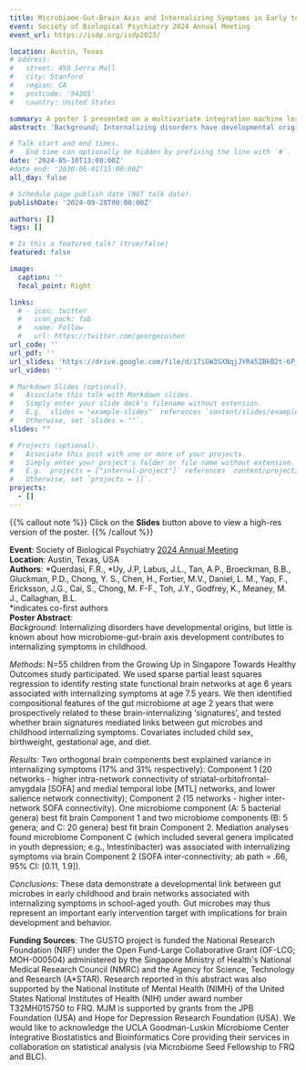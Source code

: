 ```yaml
---
title: Microbiome-Gut-Brain Axis and Internalizing Symptoms in Early to Middle Childhood
event: Society of Biological Psychiatry 2024 Annual Meeting
event_url: https://isdp.org/isdp2023/ 

location: Austin, Texas
# address:
#   street: 450 Serra Mall
#   city: Stanford
#   region: CA
#   postcode: '94305'
#   country: United States

summary: A poster I presented on a multivariate integration machine learning project. 
abstract: 'Background; Internalizing disorders have developmental origins, but little is known about how microbiome-gut-brain axis development contributes to internalizing symptoms in childhood.Methods: N=55 children from the Growing Up in Singapore Towards Healthy Outcomes study participated. We used sparse partial least squares regression to identify resting state functional brain networks at age 6 years associated with internalizing symptoms at age 7.5 years. We then identified compositional features of the gut microbiome at age 2 years that were prospectively related to these brain-internalizing ‘signatures’, and tested whether brain signatures mediated links between gut microbes and childhood internalizing symptoms. Covariates included child sex, birthweight, gestational age, and diet. Results: Two orthogonal brain components best explained variance in internalizing symptoms (17% and 31% respectively): Component 1 (20 networks - higher intra-network connectivity of striatal-orbitofrontal-amygdala [SOFA] and medial temporal lobe [MTL] networks, and lower salience network connectivity); Component 2 (15 networks - higher inter-network SOFA connectivity). One microbiome component (A: 5 bacterial genera) best fit brain Component 1 and two microbiome components (B: 5 genera; and C: 20 genera) best fit brain Component 2. Mediation analyses found microbiome Component C (which included several genera implicated in youth depression; e.g., Intestinibacter) was associated with internalizing symptoms via brain Component 2 (SOFA inter-connectivity; ab path = .66, 95% CI: [0.11, 1.9]). Conclusions: These data demonstrate a developmental link between gut microbes in early childhood and brain networks associated with internalizing symptoms in school-aged youth. Gut microbes may thus represent an important early intervention target with implications for brain development and behavior.'

# Talk start and end times.
#   End time can optionally be hidden by prefixing the line with `#`.
date: '2024-05-10T13:00:00Z'
#date_end: '2030-06-01T15:00:00Z'
all_day: false

# Schedule page publish date (NOT talk date).
publishDate: '2024-09-28T00:00:00Z'

authors: []
tags: []

# Is this a featured talk? (true/false)
featured: false

image:
  caption: ''
  focal_point: Right

links:
  # - icon: twitter
  #   icon_pack: fab
  #   name: Follow
  #   url: https://twitter.com/georgecushen
url_code: ''
url_pdf: ''
url_slides: 'https://drive.google.com/file/d/17iGW3SXNqjJYR45ZBkB2t-6P_f8gjnJ8/view?usp=sharing'
url_video: ''

# Markdown Slides (optional).
#   Associate this talk with Markdown slides.
#   Simply enter your slide deck's filename without extension.
#   E.g. `slides = "example-slides"` references `content/slides/example-slides.md`.
#   Otherwise, set `slides = ""`.
slides: ""

# Projects (optional).
#   Associate this post with one or more of your projects.
#   Simply enter your project's folder or file name without extension.
#   E.g. `projects = ["internal-project"]` references `content/project/deep-learning/index.md`.
#   Otherwise, set `projects = []`.
projects:
  - []
---
```


{{% callout note %}}
Click on the **Slides** button above to view a high-res version of the poster.
{{% /callout %}}

**Event**: Society of Biological Psychiatry [2024 Annual Meeting](https://pmg.joynadmin.org/documents/1036/66397cae2036d74f70327fd2.pdf)  
**Location**: Austin, Texas, USA   
**Authors**: *Querdasi, F.R., *Uy, J.P, Labus, J.L., Tan, A.P., Broeckman, B.B., Gluckman, P.D., Chong, Y. S., Chen, H., Fortier, M.V., Daniel, L. M., Yap, F., Ericksson, J.G., Cai, S., Chong, M. F-F., Toh, J.Y., Godfrey, K., Meaney, M. J., Callaghan, B.L.   
*indicates co-first authors   
**Poster Abstract**:   
*Background*: Internalizing disorders have developmental origins, but little is known about how microbiome-gut-brain axis development contributes to internalizing symptoms in childhood. 

*Methods*: N=55 children from the Growing Up in Singapore Towards Healthy Outcomes study participated. We used sparse partial least squares regression to identify resting state functional brain networks at age 6 years associated with internalizing symptoms at age 7.5 years. We then identified compositional features of the gut microbiome at age 2 years that were prospectively related to these brain-internalizing ‘signatures’, and tested whether brain signatures mediated links between gut microbes and childhood internalizing symptoms. Covariates included child sex, birthweight, gestational age, and diet.   

*Results*: Two orthogonal brain components best explained variance in internalizing symptoms (17% and 31% respectively): Component 1 (20 networks - higher intra-network connectivity of striatal-orbitofrontal-amygdala [SOFA] and medial temporal lobe [MTL] networks, and lower salience network connectivity); Component 2 (15 networks - higher inter-network SOFA connectivity). One microbiome component (A: 5 bacterial genera) best fit brain Component 1 and two microbiome components (B: 5 genera; and C: 20 genera) best fit brain Component 2. Mediation analyses found microbiome Component C (which included several genera implicated in youth depression; e.g., Intestinibacter) was associated with internalizing symptoms via brain Component 2 (SOFA inter-connectivity; ab path = .66, 95% CI: [0.11, 1.9]).   

*Conclusions*: These data demonstrate a developmental link between gut microbes in early childhood and brain networks associated with internalizing symptoms in school-aged youth. Gut microbes may thus represent an important early intervention target with implications for brain development and behavior.  

**Funding Sources**: The GUSTO project is funded the National Research Foundation (NRF) under the Open Fund-Large Collaborative Grant (OF-LCG; MOH-000504) administered by the Singapore Ministry of Health's National Medical Research Council (NMRC) and the Agency for Science, Technology and Research (A*STAR). Research reported in this abstract was also supported by the National Institute of Mental Health (NIMH) of the United States National Institutes of Health (NIH) under award number T32MH015750 to FRQ. MJM is supported by grants from the JPB Foundation (USA) and Hope for Depression Research Foundation (USA). We would like to acknowledge the UCLA Goodman-Luskin Microbiome Center Integrative Biostatistics and Bioinformatics Core providing their services in collaboration on statistical analysis (via Microbiome Seed Fellowship to FRQ and BLC). 


